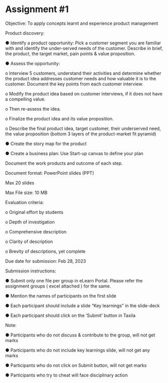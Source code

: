 # Assignment #1

Objective: To apply concepts learnt and experience product management

 

Product discovery:

 

●       Identify a product opportunity: Pick a customer segment you are familiar with and identify the under-served needs of the customer. Describe in brief, the product, the target market, pain points & value proposition.

●       Assess the opportunity:

o   Interview 5 customers, understand their activities and determine whether the product idea addresses customer needs and how valuable it is to the customer. Document the key points from each customer interview.

o   Modify the product idea based on customer interviews, if it does not have a compelling value.

o   Then re-assess the idea.

o   Finalize the product idea and its value proposition.

o   Describe the final product idea, target customer, their underserved need, the value proposition (bottom 3 layers of the product-market fit pyramid)

●       Create the story map for the product

●       Create a business plan: Use Start-up canvas to define your plan

 

Document the work products and outcome of each step.

 

Document format: PowerPoint slides (PPT)

Max 20 slides

Max File size: 10 MB

 

 

Evaluation criteria:

o   Original effort by students

o   Depth of investigation

o   Comprehensive description

o   Clarity of description

o   Brevity of descriptions, yet complete

 

Due date for submission: Feb 28, 2023

 

Submission instructions:

●      Submit only one file per group in eLearn Portal.  Please refer the assignment groups ( excel attached ) for the same.

●      Mention the names of participants on the first slide

●      Each participant should include a slide “Key learnings” in the slide-deck

●      Each participant should click on the ‘Submit’ button in Taxila

 

Note:

●      Participants who do not discuss & contribute to the group, will not get marks

●      Participants who do not include key learnings slide, will not get any marks

●      Participants who do not click on Submit button, will not get marks

●      Participants who try to cheat will face disciplinary action